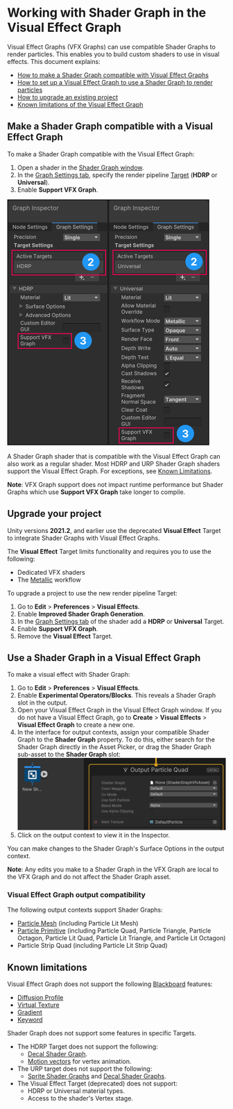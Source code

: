 # Working with Shader Graph in the Visual Effect Graph

Visual Effect Graphs (VFX Graphs) can use compatible Shader Graphs to render particles. This enables you to build custom shaders to use in visual effects. This document explains:

- [How to make a Shader Graph compatible with Visual Effect Graphs](#make-shader-graph-compatible)
- [How to set up a Visual Effect Graph to use a Shader Graph to render particles](#use-shader-graph-in-vfx)
- [How to upgrade an existing project](#upgrade-your-project)
- [Known limitations of the Visual Effect Graph](#known-limitations)

## <a name="make-shader-graph-compatible"></a>Make a Shader Graph compatible with a Visual Effect Graph

To make a Shader Graph compatible with the Visual Effect Graph:

1. Open a shader in the [Shader Graph window](https://docs.unity3d.com/Packages/com.unity.shadergraph@14.0/manual/index.html).
2. In the [Graph Settings tab](https://docs.unity3d.com/Packages/com.unity.shadergraph@14.0/manual/Graph-Settings-Tab.html), specify the render pipeline [Target](https://docs.unity3d.com/Packages/com.unity.shadergraph@14.0/manual/Graph-Target.html) (**HDRP** or **Universal**).
3. Enable **Support VFX Graph**.

![Graph Settings UI showing Target selection and VFX Graph Support](./Images/shader-graph-target-and-support-vfx-graph.png)

A Shader Graph shader that is compatible with the Visual Effect Graph can also work as a regular shader. Most HDRP and URP Shader Graph shaders support the Visual Effect Graph. For exceptions, see [Known Limitations](#known-limitations).

**Note**: VFX Graph support does not impact runtime performance but Shader Graphs which use **Support VFX Graph** take longer to compile.

## Upgrade your project

Unity versions **2021.2**, and earlier use the deprecated **Visual Effect** Target to integrate Shader Graphs with Visual Effect Graphs.

The **Visual Effect** Target  limits functionality and requires you to use the following:

- Dedicated VFX shaders
- The [Metallic](https://docs.unity3d.com/Manual/StandardShaderMetallicVsSpecular.html) workflow

To upgrade a project to use the new render pipeline Target:

1. Go to **Edit** > **Preferences** > **Visual Effects**.
2. Enable **Improved Shader Graph Generation**.
3. In the [Graph Settings tab](https://docs.unity3d.com/Packages/com.unity.shadergraph@14.0/manual/Graph-Settings-Tab.html) of the shader add a **HDRP** or **Universal** Target.
4. Enable **Support VFX Graph**.
5. Remove the **Visual Effect** Target.

## <a name="use-shader-graph-in-vfx"></a>Use a Shader Graph in a Visual Effect Graph

To make a visual effect with Shader Graph:

1. Go to **Edit** > **Preferences** > **Visual Effects**.
2. Enable **Experimental Operators/Blocks**. This reveals a Shader Graph slot in the output.
3. Open your Visual Effect Graph in the Visual Effect Graph window. If you do not have a Visual Effect Graph, go to **Create** > **Visual Effects** > **Visual Effect Graph** to create a new one.
4. In the interface for output contexts, assign your compatible Shader Graph to the **Shader Graph** property. To do this, either search for the Shader Graph directly in the Asset Picker, or drag the Shader Graph sub-asset to the **Shader Graph** slot:
![Drag Shader the Graph sub-asset to VFX Shader Graph slot](./Images/vfx-graph-shader-graph-output.gif)
5. Click on the output context to view it in the Inspector.

You can make changes to the Shader Graph's Surface Options in the output context.

**Note**: Any edits you make to a Shader Graph in the VFX Graph are local to the VFX Graph and do not affect the Shader Graph asset.

### Visual Effect Graph output compatibility

The following output contexts support Shader Graphs:

- [Particle Mesh](https://docs.unity3d.com/Packages/com.unity.visualeffectgraph@14.0/manual/Context-OutputParticleMesh.html) (including Particle Lit Mesh)
- [Particle Primitive](https://docs.unity3d.com/Packages/com.unity.visualeffectgraph@14.0/manual/Context-OutputPrimitive.html) (including Particle Quad, Particle Triangle, Particle Octagon, Particle Lit Quad, Particle Lit Triangle, and Particle Lit Octagon)
- Particle Strip Quad (including Particle Lit Strip Quad)

## <a name="known-limitations"></a>Known limitations

Visual Effect Graph does not support the following [Blackboard](https://docs.unity3d.com/Packages/com.unity.shadergraph@14.0/manual/Blackboard.html) features:

- [Diffusion Profile](https://docs.unity3d.com/Packages/com.unity.shadergraph@14.0/manual/Diffusion-Profile-Node.html)
- [Virtual Texture](https://docs.unity3d.com/Manual/svt-use-in-shader-graph.html)
- [Gradient](https://docs.unity3d.com/Packages/com.unity.shadergraph@14.0/manual/Gradient-Node.html)
- [Keyword](https://docs.unity3d.com/Packages/com.unity.shadergraph@14.0/manual/Keywords.html)

Shader Graph does not support some features in specific Targets.

- The HDRP Target does not support the following:
  - [Decal Shader Graph](https://docs.unity3d.com/Packages/com.unity.render-pipelines.high-definition@14.0/manual/master-stack-decal.html).
  - [Motion vectors](https://docs.unity3d.com/Packages/com.unity.render-pipelines.high-definition@14.0/manual/Motion-Vectors.html) for vertex animation.
- The URP target does not support the following:
  - [Sprite Shader Graphs](https://docs.unity3d.com/Packages/com.unity.render-pipelines.universal@14.0/manual/ShaderGraph.html) and [Decal Shader Graphs](https://docs.unity3d.com/Packages/com.unity.render-pipelines.universal@14.0/manual/decal-shader.html).
- The Visual Effect Target (deprecated) does not support:
  - HDRP or Universal material types.
  - Access to the shader's Vertex stage.
